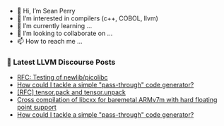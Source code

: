 - 👋 Hi, I’m Sean Perry
- 👀 I’m interested in compilers (c++, COBOL, llvm)
- 🌱 I’m currently learning ...
- 💞️ I’m looking to collaborate on ...
- 📫 How to reach me ...

<!---
s66perry/s66perry is a ✨ special ✨ repository because its `README.md` (this file) appears on your GitHub profile.
You can click the Preview link to take a look at your changes.
--->
### 📕 Latest LLVM Discourse Posts

<!-- DISCOURSE-LLVM:START -->
- [RFC: Testing of newlib/picolibc](https://discourse.llvm.org/t/rfc-testing-of-newlib-picolibc/66509#post_1)
- [How could I tackle a simple &quot;pass-through&quot; code generator?](https://discourse.llvm.org/t/how-could-i-tackle-a-simple-pass-through-code-generator/66502#post_4)
- [[RFC] tensor.pack and tensor.unpack](https://discourse.llvm.org/t/rfc-tensor-pack-and-tensor-unpack/66408#post_15)
- [Cross compilation of libcxx for baremetal ARMv7m with hard floating point support](https://discourse.llvm.org/t/cross-compilation-of-libcxx-for-baremetal-armv7m-with-hard-floating-point-support/66164#post_10)
- [How could I tackle a simple &quot;pass-through&quot; code generator?](https://discourse.llvm.org/t/how-could-i-tackle-a-simple-pass-through-code-generator/66502#post_3)
<!-- DISCOURSE-LLVM:END -->
